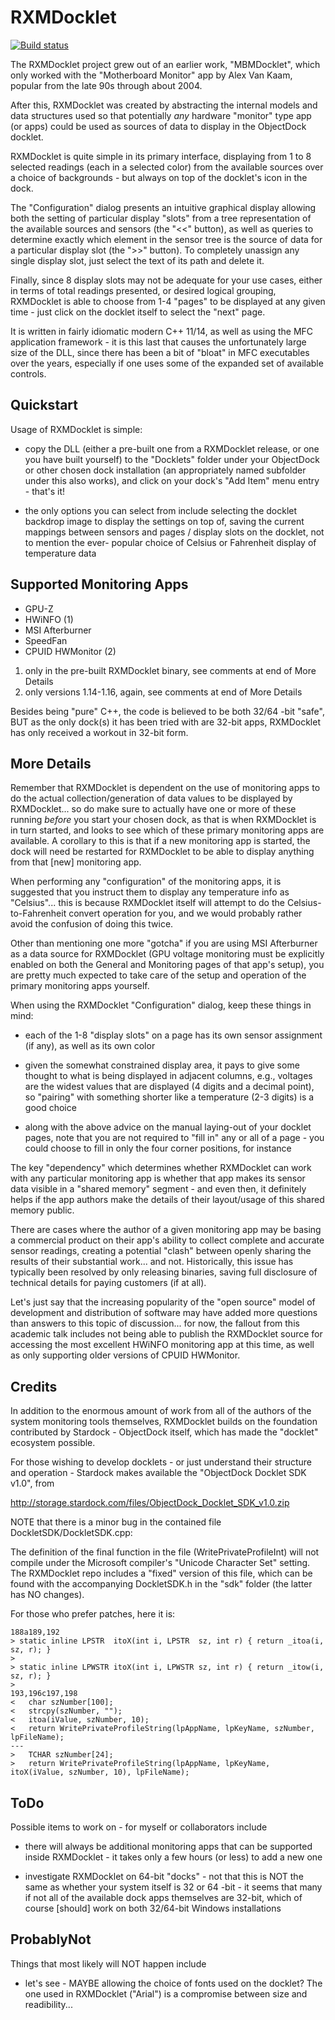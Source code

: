 # RXMDocklet

[![Build status](https://ci.appveyor.com/api/projects/status/github/robertroessler/rxmdocklet?svg=true)](https://ci.appveyor.com/project/robertroessler/rxmdocklet)

The RXMDocklet project grew out of an earlier work, "MBMDocklet", which only
worked with the "Motherboard Monitor" app by Alex Van Kaam, popular from the
late 90s through about 2004.

After this, RXMDocklet was created by abstracting the internal models and data
structures used so that potentially *any* hardware "monitor" type app (or apps)
could be used as sources of data to display in the ObjectDock docklet.

RXMDocklet is quite simple in its primary interface, displaying from 1 to 8
selected readings (each in a selected color) from the available sources over
a choice of backgrounds - but always on top of the docklet's icon in the dock.

The "Configuration" dialog presents an intuitive graphical display allowing
both the setting of particular display "slots" from a tree representation of
the available sources and sensors (the "<<" button), as well as queries to
determine exactly which element in the sensor tree is the source of data for a
particular display slot (the ">>" button).  To completely unassign any single
display slot, just select the text of its path and delete it.

Finally, since 8 display slots may not be adequate for your use cases, either in
terms of total readings presented, or desired logical grouping, RXMDocklet is
able to choose from 1-4 "pages" to be displayed at any given time - just click
on the docklet itself to select the "next" page.

It is written in fairly idiomatic modern C++ 11/14, as well as using the MFC
application framework - it is this last that causes the unfortunately large size
of the DLL, since there has been a bit of "bloat" in MFC executables over the
years, especially if one uses some of the expanded set of available controls.

## Quickstart

Usage of RXMDocklet is simple:

*	copy the DLL (either a pre-built one from a RXMDocklet release, or one you
	have built yourself) to the "Docklets" folder under your ObjectDock or other
	chosen dock installation (an appropriately named subfolder under this also
	works), and click on your dock's "Add Item" menu entry - that's it!

*	the only options you can select from include selecting the docklet backdrop
	image to display the settings on top of, saving the current mappings between
	sensors and pages / display slots on the docklet, not to mention the ever-
	popular choice of Celsius or Fahrenheit display of temperature data

## Supported Monitoring Apps

* GPU-Z
* HWiNFO (1)
* MSI Afterburner
* SpeedFan
* CPUID HWMonitor (2)

1) only in the pre-built RXMDocklet binary, see comments at end of More Details  
2) only versions 1.14-1.16, again, see comments at end of More Details

Besides being "pure" C++, the code is believed to be both 32/64 -bit "safe", BUT
as the only dock(s) it has been tried with are 32-bit apps, RXMDocklet has only
received a workout in 32-bit form.

## More Details

Remember that RXMDocklet is dependent on the use of monitoring apps to do the
actual collection/generation of data values to be displayed by RXMDocklet... so
do make sure to actually have one or more of these running *before* you start
your chosen dock, as that is when RXMDocklet is in turn started, and looks to
see which of these primary monitoring apps are available.  A corollary to this
is that if a new monitoring app is started, the dock will need be restarted for
RXMDocklet to be able to display anything from that [new] monitoring app.

When performing any "configuration" of the monitoring apps, it is suggested
that you instruct them to display any temperature info as "Celsius"... this is
because RXMDocklet itself will attempt to do the Celsius-to-Fahrenheit convert
operation for you, and we would probably rather avoid the confusion of doing
this twice.

Other than mentioning one more "gotcha" if you are using MSI Afterburner as a
data source for RXMDocklet (GPU voltage monitoring must be explicitly enabled on
both the General and Monitoring pages of that app's setup), you are pretty much
expected to take care of the setup and operation of the primary monitoring apps
yourself.

When using the RXMDocklet "Configuration" dialog, keep these things in mind:

*	each of the 1-8 "display slots" on a page has its own sensor assignment (if
	any), as well as its own color

*	given the somewhat constrained display area, it pays to give some thought to
	what is being displayed in adjacent columns, e.g., voltages are the widest
	values that are displayed (4 digits and a decimal point), so "pairing" with
	something shorter like a temperature (2-3 digits) is a good choice

*	along with the above advice on the manual laying-out of your docklet pages,
	note that you are not required to "fill in" any or all of a page - you could
	choose to fill in only the four corner positions, for instance

The key "dependency" which determines whether RXMDocklet can work with any
particular monitoring app is whether that app makes its sensor data visible
in a "shared memory" segment - and even then, it definitely helps if the app
authors make the details of their layout/usage of this shared memory public.

There are cases where the author of a given monitoring app may be basing a
commercial product on their app's ability to collect complete and accurate
sensor readings, creating a potential "clash" between openly sharing the
results of their substantial work... and not.  Historically, this issue has
typically been resolved by only releasing binaries, saving full disclosure of
technical details for paying customers (if at all).

Let's just say that the increasing popularity of the "open source" model of
development and distribution of software may have added more questions than
answers to this topic of discussion... for now, the fallout from this academic
talk includes not being able to publish the RXMDocklet source for accessing the
most excellent HWiNFO monitoring app at this time, as well as only supporting
older versions of CPUID HWMonitor.

## Credits

In addition to the enormous amount of work from all of the authors of the system
monitoring tools themselves, RXMDocklet builds on the foundation contributed by
Stardock - ObjectDock itself, which has made the "docklet" ecosystem possible.

For those wishing to develop docklets - or just understand their structure and
operation - Stardock makes available the "ObjectDock Docklet SDK v1.0", from

http://storage.stardock.com/files/ObjectDock_Docklet_SDK_v1.0.zip

NOTE that there is a minor bug in the contained file DockletSDK/DockletSDK.cpp:

The definition of the final function in the file (WritePrivateProfileInt) will
not compile under the Microsoft compiler's "Unicode Character Set" setting.  The
RXMDocklet repo includes a "fixed" version of this file, which can be found with
the accompanying DockletSDK.h in the "sdk" folder (the latter has NO changes).

For those who prefer patches, here it is:

    188a189,192
    > static inline LPSTR  itoX(int i, LPSTR  sz, int r) { return _itoa(i, sz, r); }
    > 
    > static inline LPWSTR itoX(int i, LPWSTR sz, int r) { return _itow(i, sz, r); }
    > 
    193,196c197,198
    < 	char szNumber[100];
    < 	strcpy(szNumber, "");
    < 	itoa(iValue, szNumber, 10);
    < 	return WritePrivateProfileString(lpAppName, lpKeyName, szNumber, lpFileName);
    ---
    > 	TCHAR szNumber[24];
    > 	return WritePrivateProfileString(lpAppName, lpKeyName, itoX(iValue, szNumber, 10), lpFileName);

## ToDo

Possible items to work on - for myself or collaborators include

* there will always be additional monitoring apps that can be supported inside
RXMDocklet - it takes only a few hours (or less) to add a new one

* investigate RXMDocklet on 64-bit "docks" - not that this is NOT the same as
whether your system itself is 32 or 64 -bit - it seems that many if not all of
the available dock apps themselves are 32-bit, which of course [should] work on
both 32/64-bit Windows installations

## ProbablyNot

Things that most likely will NOT happen include

* let's see - MAYBE allowing the choice of fonts used on the docklet?  The one
used in RXMDocklet ("Arial") is a compromise between size and readibility...
